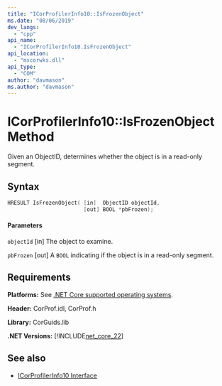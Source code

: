 ```yaml
---
title: "ICorProfilerInfo10::IsFrozenObject"
ms.date: "08/06/2019"
dev_langs: 
  - "cpp"
api_name: 
  - "ICorProfilerInfo10.IsFrozenObject"
api_location: 
  - "mscorwks.dll"
api_type: 
  - "COM"
author: "davmason"
ms.author: "davmason"
---
```

# ICorProfilerInfo10::IsFrozenObject Method
  
 Given an ObjectID, determines whether the object is in a read-only segment.   
  
## Syntax  
  
```cpp
HRESULT IsFrozenObject( [in]  ObjectID objectId,
                        [out] BOOL *pbFrozen);
```  
  
#### Parameters  
 
 `objectId`
 [in] The object to examine.

 `pbFrozen`
 [out] A `BOOL` indicating if the object is in a read-only segment.

## Requirements  
 **Platforms:** See [.NET Core supported operating systems](../../../core/windows-prerequisites.md#net-core-supported-operating-systems).  
  
 **Header:** CorProf.idl, CorProf.h  
  
 **Library:** CorGuids.lib  
  
 **.NET Versions:** [!INCLUDE[net_core_22](../../../../includes/net-core-30-md.md)] 
  
## See also
- [ICorProfilerInfo10 Interface](../../../../docs/framework/unmanaged-api/profiling/icorprofilerinfo10-interface.md)


